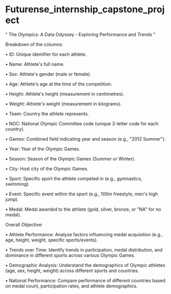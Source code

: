 # Futurense_internship_capstone_project
" The Olympics: A Data Odyssey - Exploring Performance and Trends "


Breakdown of the columns:

•	ID: Unique identifier for each athlete.

•	Name: Athlete's full name.

•	Sex: Athlete's gender (male or female).

•	Age: Athlete's age at the time of the competition.

•	Height: Athlete's height (measurement in centimetres).

•	Weight: Athlete's weight (measurement in kilograms).

•	Team: Country the athlete represents.

•	NOC: National Olympic Committee code (unique 3-letter code for each country).

•	Games: Combined field indicating year and season (e.g., "2012 Summer").

•	Year: Year of the Olympic Games.

•	Season: Season of the Olympic Games (Summer or Winter).

•	City: Host city of the Olympic Games.

•	Sport: Specific sport the athlete competed in (e.g., gymnastics, swimming).

•	Event: Specific event within the sport (e.g., 100m freestyle, men's high jump).

•	Medal: Medal awarded to the athlete (gold, silver, bronze, or "NA" for no medal).



Overall Objective: 

•	Athlete Performance: Analyze factors influencing medal acquisition (e.g., age, height, weight, specific sports/events).

•	Trends over Time: Identify trends in participation, medal distribution, and dominance in different sports across various Olympic Games.

•	Demographic Analysis: Understand the demographics of Olympic athletes (age, sex, height, weight) across different sports and countries.

•	National Performance: Compare performance of different countries based on medal count, participation rates, and athlete demographics.

